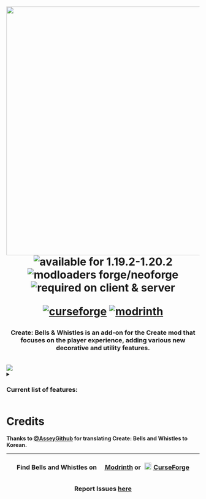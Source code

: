 <!-- https://github.com/alexandsr/BellsAndWhistlesMod/assets/61996958/f9f218a6-0291-4b5a-9ba0-bb7671531bc0 
https://github.com/alexandsr/BellsAndWhistlesMod/assets/61996958/f1bca833-5df6-477f-ad89-5501e3fee29d https://github.com/alexandsr/BellsAndWhistlesMod/assets/61996958/98c3643b-d6a7-4e96-9cd5-6a8cea87ecb9 
https://github.com/alexandsr/BellsAndWhistlesMod/assets/61996958/0cc7160d-08c8-42ff-b8f4-f8c5f0711d83 --> 
<h1 align="center"><img src="https://github.com/alexandsr/BellsAndWhistlesMod/assets/61996958/5fc70d01-c430-4de1-b547-691e032d75e1" width=650>

<div align="center">
   <img src="https://img.shields.io/badge/available%20for-1.19.2‒1.20.2-992333" alt="available for 1.19.2-1.20.2">
   <img src="https://img.shields.io/badge/modloaders-Forge--NeoForge%20%26%20Fabric--Quilt-992333" alt="modloaders forge/neoforge">
   <img alt="required on client & server" src="https://img.shields.io/badge/required%20on-client%20%26%20server-992333">

   <a href="https://curseforge.com/minecraft/mc-mods/bellsandwhistles"><img src="https://cf.way2muchnoise.eu/905040.svg" alt="curseforge"></a>
   <a href="https://modrinth.com/mod/bellsandwhistles"><img src="https://img.shields.io/modrinth/dt/gJ5afkVv?logo=modrinth&label=&suffix=%20&style=flat&color=242629&labelColor=5ca424&logoColor=1c1c1c" alt="modrinth"></a>
   
   <!--<br>
   <img src="https://wakatime.com/badge/user/d3e71387-5f47-4f39-81e8-9b14b9457c4b/project/af4286ec-a411-416b-bfdf-cffd14a99214.svg" alt="wakatime">-->
</div></h1>
<div align="center">
<h3>Create: Bells & Whistles is an add-on for the Create mod that focuses on the player experience, adding various new decorative and utility features.</h3><br>
   </div>
<img src="https://github.com/alexandsr/BellsAndWhistlesMod/assets/61996958/d42cad7f-29f4-4114-9048-236dcc4a01b3">
<details>
<summary><h3>Current list of features:</h3></summary>
<br>
<ul>
   <li>Train Pilots
      <ul>
         <li>Metal Train Pilot</li>
         <li>Andesite Alloy Train Pilot</li>
         <li>Brass Train Pilot</li>
         <li>Copper Train Pilot</li>
         <li>Polished Crimsite Train Pilot</li>
         <li>Polished Veridium Train Pilot</li>
         <li>Polished Asurine Train Pilot</li>
         <li>Polished Ochrum Train Pilot</li>
         <li>Polished Limestone Train Pilot</li>
      </ul>
   </li>
   <li>Andesite, Brass and Copper Grab Bar Blocks
     <ul>
      <li>Behave like ladders</li>
      <li>Work on trains</li>
      <li>Can be crafted or made in a stonecutter</li>
   </ul>
   </li>
  <li>Andesite, Brass and Copper Bogie Step Blocks
  <ul>
      <li>Extend 1 block below where they are placed.</li>
      <li>Behave like ladders</li>
      <li>Work on trains</li>
      <li>Can be crafted or made in a stonecutter</li>
   </ul> 
   <li>Station Platform Block
</ul> 
</details>

# Credits

**Thanks to [@AsseyGithub](https://github.com/AsseyGithub) for translating Create: Bells and Whistles to Korean.**

---

<div align="center">
   
   <h3>Find Bells and Whistles on <a href="https://modrinth.com/mod/bellsandwhistles"><span style="margin-top:6px"><img src="https://raw.githubusercontent.com/alexandsr/BellsAndWhistlesMod/main/.assets/modrinth.webp" width="16"></span> Modrinth</a> or <a href="https://legacy.curseforge.com/minecraft/mc-mods/bellsandwhistles"><span style="padding:5px"><img src="https://raw.githubusercontent.com/alexandsr/BellsAndWhistlesMod/9f44e0cb812b00da5d1c60eb691efb9f69761cb3/.assets/curseforge.svg" width="18"></span> CurseForge</a>
<br><br>
   
Report Issues <a href="https://github.com/sudolev/BellsAndWhistlesMod/issues">here</a></h3>
</div>
<!--https://github.com/alexandsr/BellsAndWhistlesMod/assets/61996958/154e2b0b-5df7-4e7e-83c2-0d08a36e535d-->
